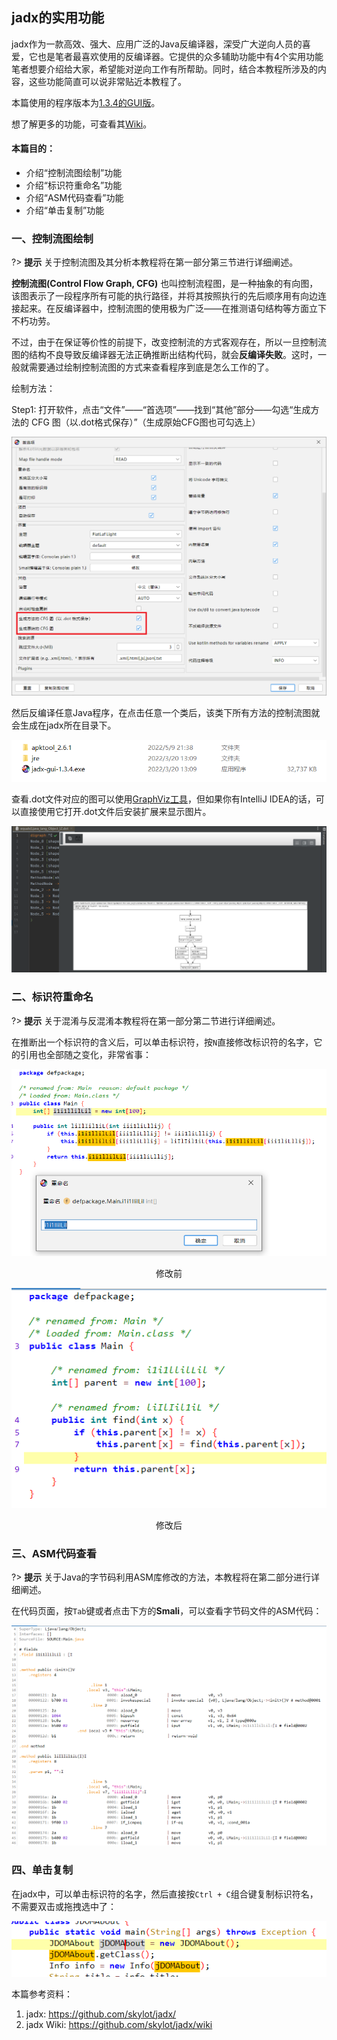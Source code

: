 ## jadx的实用功能

jadx作为一款高效、强大、应用广泛的Java反编译器，深受广大逆向人员的喜爱，它也是笔者最喜欢使用的反编译器。它提供的众多辅助功能中有4个实用功能笔者想要介绍给大家，希望能对逆向工作有所帮助。同时，结合本教程所涉及的内容，这些功能简直可以说非常贴近本教程了。

本篇使用的程序版本为[1.3.4的GUI版](https://github.com/skylot/jadx/releases/download/v1.3.4/jadx-gui-1.3.4-with-jre-win.zip)。

想了解更多的功能，可查看其[Wiki](https://github.com/skylot/jadx/wiki)。

#### 本篇目的：
* 介绍“控制流图绘制”功能
* 介绍“标识符重命名”功能
* 介绍“ASM代码查看”功能
* 介绍“单击复制”功能

### 一、控制流图绘制

?> **提示** 关于控制流图及其分析本教程将在第一部分第三节进行详细阐述。

**控制流图(Control Flow Graph, CFG)** 也叫控制流程图，是一种抽象的有向图，该图表示了一段程序所有可能的执行路径，并将其按照执行的先后顺序用有向边连接起来。在反编译器中，控制流图的使用极为广泛——在推测语句结构等方面立下不朽功劳。

不过，由于在保证等价性的前提下，改变控制流的方式客观存在，所以一旦控制流图的结构不良导致反编译器无法正确推断出结构代码，就会**反编译失败**。这时，一般就需要通过绘制控制流图的方式来查看程序到底是怎么工作的了。

绘制方法：

Step1: 打开软件，点击“文件”——“首选项”——找到“其他”部分——勾选“生成方法的 CFG 图（以.dot格式保存）”（生成原始CFG图也可勾选上）

![cfgconfig](pic/cfgconfig.png)

然后反编译任意Java程序，在点击任意一个类后，该类下所有方法的控制流图就会生成在jadx所在目录下。

![cfggen](pic/cfggen.png)

查看.dot文件对应的图可以使用[GraphViz工具](https://graphviz.org/)，但如果你有IntelliJ IDEA的话，可以直接使用它打开.dot文件后安装扩展来显示图片。

![dotinidea](pic/dotinidea.png)

### 二、标识符重命名

?> **提示** 关于混淆与反混淆本教程将在第一部分第二节进行详细阐述。

在推断出一个标识符的含义后，可以单击标识符，按`N`直接修改标识符的名字，它的引用也全部随之变化，非常省事：

![rename1](pic/rename1.png)

<center>修改前</center>

![rename2](pic/rename2.png)

<center>修改后</center>

### 三、ASM代码查看

?> **提示** 关于Java的字节码利用ASM库修改的方法，本教程将在第二部分进行详细阐述。

在代码页面，按`Tab`键或者点击下方的**Smali**，可以查看字节码文件的ASM代码：

![jasm](pic/jasm.png)

### 四、单击复制

在jadx中，可以单击标识符的名字，然后直接按`Ctrl + C`组合键复制标识符名，不需要双击或拖拽选中了：

![copy](pic/copy.png)

本篇参考资料：
1. jadx: https://github.com/skylot/jadx/
2. jadx Wiki: https://github.com/skylot/jadx/wiki
